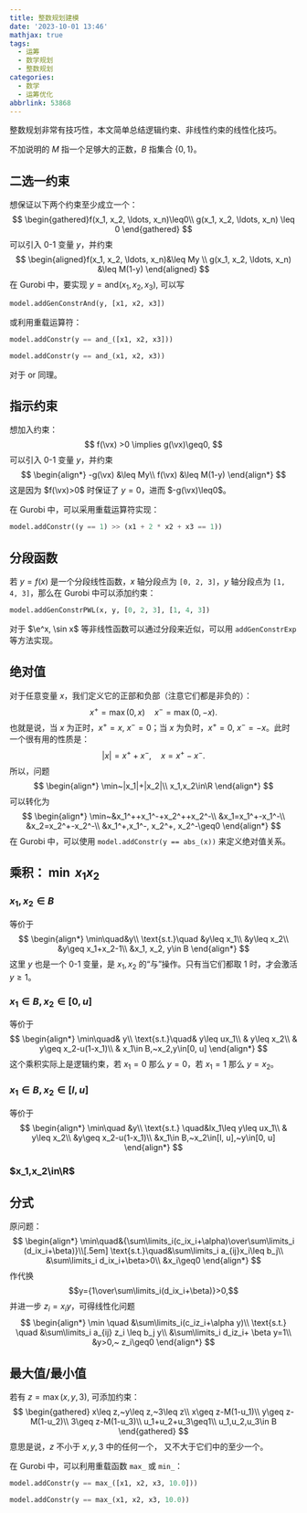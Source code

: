 ```yaml
---
title: 整数规划建模
date: '2023-10-01 13:46'
mathjax: true
tags:
  - 运筹
  - 数学规划
  - 整数规划
categories:
  - 数学
  - 运筹优化
abbrlink: 53868
---
```

整数规划非常有技巧性，本文简单总结逻辑约束、非线性约束的线性化技巧。

不加说明的 $M$ 指一个足够大的正数，$B$ 指集合 $\{0,1\}$。

<!--more-->
## 二选一约束

想保证以下两个约束至少成立一个：$$
\begin{gathered}f(x_1, x_2, \ldots, x_n)\leq0\\
g(x_1, x_2, \ldots, x_n) \leq 0
\end{gathered}
$$可以引入 0-1 变量 $y$，并约束$$
\begin{aligned}f(x_1, x_2, \ldots, x_n)&\leq My \\
g(x_1, x_2, \ldots, x_n) &\leq M(1-y)
\end{aligned}
$$
在 Gurobi 中，要实现 $y=\mathrm{and}(x_1, x_2, x_3)$, 可以写
```python
model.addGenConstrAnd(y, [x1, x2, x3])
```
或利用重载运算符：
```python
model.addConstr(y == and_([x1, x2, x3]))
```

```python
model.addConstr(y == and_(x1, x2, x3))
```

对于 or 同理。

## 指示约束

想加入约束：$$
f(\vx) >0 \implies g(\vx)\geq0,
$$可以引入 0-1 变量 $y$，并约束$$
\begin{align*}
-g(\vx) &\leq My\\
f(\vx) &\leq M(1-y)
\end{align*}
$$
这是因为 $f(\vx)>0$ 时保证了 $y=0$，进而 $-g(\vx)\leq0$。

在 Gurobi 中，可以采用重载运算符实现：
```python
model.addConstr((y == 1) >> (x1 + 2 * x2 + x3 == 1))
```

## 分段函数

若 $y=f(x)$ 是一个分段线性函数，$x$ 轴分段点为 `[0, 2, 3]`，$y$ 轴分段点为 `[1, 4, 3]`，那么在 Gurobi 中可以添加约束：
```python
model.addGenConstrPWL(x, y, [0, 2, 3], [1, 4, 3])
```

对于 $\e^x, \sin x$ 等非线性函数可以通过分段来近似，可以用 `addGenConstrExp` 等方法实现。

## 绝对值

对于任意变量 $x$，我们定义它的正部和负部（注意它们都是非负的）：$$
x^+=\max(0, x)\quad x^-=\max(0, -x).
$$
也就是说，当 $x$ 为正时，$x^+=x,~x^-=0$；当 $x$ 为负时，$x^+=0,~x^-=-x$。此时一个很有用的性质是：$$
|x|=x^++x^-,\quad x=x^+-x^-.
$$
所以，问题$$
\begin{align*}
\min~|x_1|+|x_2|\\
x_1,x_2\in\R
\end{align*}
$$
可以转化为$$
\begin{align*}
\min~&x_1^++x_1^-+x_2^++x_2^-\\
&x_1=x_1^+-x_1^-\\
&x_2=x_2^+-x_2^-\\
&x_1^+,x_1^-, x_2^+, x_2^-\geq0
\end{align*}
$$
在 Gurobi 中，可以使用 `model.addConstr(y == abs_(x))` 来定义绝对值关系。

## 乘积： $\min~ x_1x_2$

### $x_1,x_2\in B$

等价于 $$
\begin{align*}
\min\quad&y\\
\text{s.t.}\quad &y\leq x_1\\
&y\leq x_2\\
&y\geq x_1+x_2-1\\
&x_1, x_2, y\in B
\end{align*}
$$这里 $y$ 也是一个 0-1 变量，是 $x_1, x_2$ 的“与”操作。只有当它们都取 1 时，才会激活 $y\geq1$。

### $x_1\in B, x_2\in [0, u]$

等价于$$
\begin{align*}
\min\quad& y\\
\text{s.t.}\quad& y\leq ux_1\\
& y\leq x_2\\
& y\geq x_2-u(1-x_1)\\
& x_1\in B,~x_2,y\in[0, u]
\end{align*}
$$
这个乘积实际上是逻辑约束，若 $x_1=0$ 那么 $y=0$，若 $x_1=1$ 那么 $y=x_2$。

### $x_1\in B, x_2\in[l, u]$

等价于$$
\begin{align*}
\min\quad &y\\
\text{s.t.} \quad&lx_1\leq y\leq ux_1\\
& y\leq x_2\\
&y\geq x_2-u(1-x_1)\\
&x_1\in B,~x_2\in[l, u],~y\in[0, u]
\end{align*}
$$

### $x_1,x_2\in\R$

## 分式

原问题：$$
\begin{align*}
\min\quad&{\sum\limits_i(c_ix_i+\alpha)\over\sum\limits_i (d_ix_i+\beta)}\\[.5em]
\text{s.t.}\quad&\sum\limits_i a_{ij}x_i\leq b_j\\
&\sum\limits_i d_ix_i+\beta>0\\
&x_i\geq0
\end{align*}
$$
作代换$$y={1\over\sum\limits_i(d_ix_i+\beta)}>0,$$
并进一步 $z_i=x_iy$，可得线性化问题$$
\begin{align*}
\min \quad &\sum\limits_i(c_iz_i+\alpha y)\\
\text{s.t.} \quad &\sum\limits_i a_{ij} z_i \leq b_j y\\
&\sum\limits_i d_iz_i+ \beta y=1\\
&y>0,~ z_i\geq0
\end{align*}
$$

## 最大值/最小值

若有 $z=\max(x, y, 3)$, 可添加约束：$$
\begin{gathered}
x\leq z,~y\leq z,~3\leq z\\
x\geq z-M(1-u_1)\\
y\geq z-M(1-u_2)\\
3\geq z-M(1-u_3)\\
u_1+u_2+u_3\geq1\\
u_1,u_2,u_3\in B
\end{gathered}
$$
意思是说，$z$ 不小于 $x,y,3$ 中的任何一个， 又不大于它们中的至少一个。

在 Gurobi 中，可以利用重载函数 `max_` 或 `min_`：

```python
model.addConstr(y == max_([x1, x2, x3, 10.0]))
```

```python
model.addConstr(y == max_(x1, x2, x3, 10.0))
```
